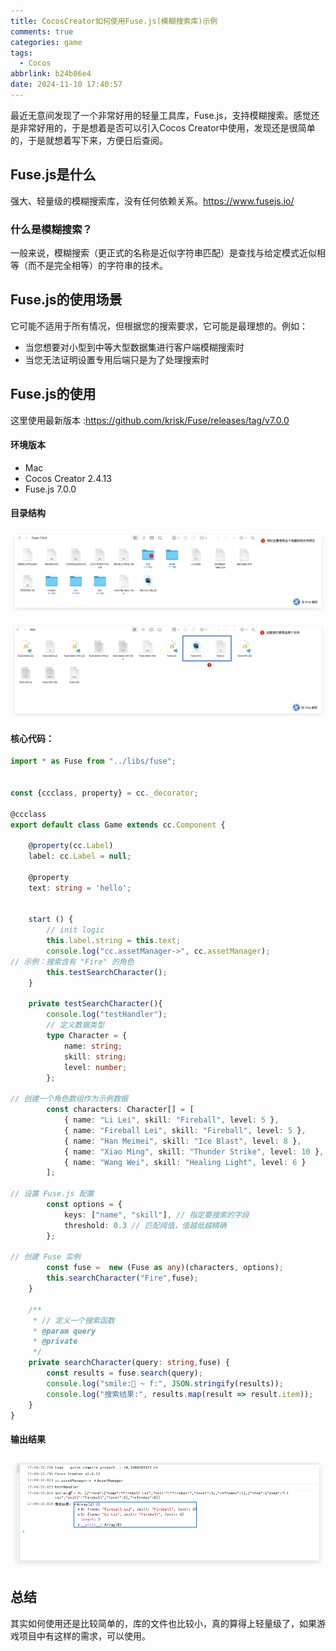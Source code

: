 ```yaml
---
title: CocosCreator如何使用Fuse.js(模糊搜索库)示例
comments: true
categories: game
tags:
  - Cocos
abbrlink: b24b86e4
date: 2024-11-10 17:40:57
---
```


最近无意间发现了一个非常好用的轻量工具库，Fuse.js，支持模糊搜索。感觉还是非常好用的，于是想着是否可以引入Cocos Creator中使用，发现还是很简单的，于是就想着写下来，方便日后查阅。
<!--more-->

## Fuse.js是什么

强大、轻量级的模糊搜索库，没有任何依赖关系。https://www.fusejs.io/

### 什么是模糊搜索？

一般来说，模糊搜索（更正式的名称是近似字符串匹配）是查找与给定模式近似相等（而不是完全相等）的字符串的技术。

## Fuse.js的使用场景

它可能不适用于所有情况，但根据您的搜索要求，它可能是最理想的。例如：

- 当您想要对小型到中等大型数据集进行客户端模糊搜索时
- 当您无法证明设置专用后端只是为了处理搜索时

## Fuse.js的使用

这里使用最新版本 :https://github.com/krisk/Fuse/releases/tag/v7.0.0

#### 环境版本

- Mac
- Cocos Creator 2.4.13
- Fuse.js 7.0.0

#### 目录结构

![image-20241111174623316](./CocosCreator如何使用Fuse-js-模糊搜索库-示例/image-20241111174623316.png)

![image-20241111174656832](./CocosCreator如何使用Fuse-js-模糊搜索库-示例/image-20241111174656832.png)

#### 核心代码：

```typescript
import * as Fuse from "../libs/fuse";


const {ccclass, property} = cc._decorator;

@ccclass
export default class Game extends cc.Component {

    @property(cc.Label)
    label: cc.Label = null;

    @property
    text: string = 'hello';


    start () {
        // init logic
        this.label.string = this.text;
        console.log("cc.assetManager->", cc.assetManager);
// 示例：搜索含有 "Fire" 的角色
        this.testSearchCharacter();
    }

    private testSearchCharacter(){
        console.log("testHandler");
        // 定义数据类型
        type Character = {
            name: string;
            skill: string;
            level: number;
        };

// 创建一个角色数组作为示例数据
        const characters: Character[] = [
            { name: "Li Lei", skill: "Fireball", level: 5 },
            { name: "Fireball Lei", skill: "Fireball", level: 5 },
            { name: "Han Meimei", skill: "Ice Blast", level: 8 },
            { name: "Xiao Ming", skill: "Thunder Strike", level: 10 },
            { name: "Wang Wei", skill: "Healing Light", level: 6 }
        ];

// 设置 Fuse.js 配置
        const options = {
            keys: ["name", "skill"], // 指定要搜索的字段
            threshold: 0.3 // 匹配阈值，值越低越精确
        };

// 创建 Fuse 实例
        const fuse =  new (Fuse as any)(characters, options);
        this.searchCharacter("Fire",fuse);
    }

    /**
     * // 定义一个搜索函数
     * @param query
     * @private
     */
    private searchCharacter(query: string,fuse) {
        const results = fuse.search(query);
        console.log("smile:🚀 ~ f:", JSON.stringify(results));
        console.log("搜索结果:", results.map(result => result.item));
    }
}

```

#### 输出结果

![image-20241111174951299](./CocosCreator如何使用Fuse-js-模糊搜索库-示例/image-20241111174951299.png)

## 总结

其实如何使用还是比较简单的，库的文件也比较小，真的算得上轻量级了，如果游戏项目中有这样的需求，可以使用。